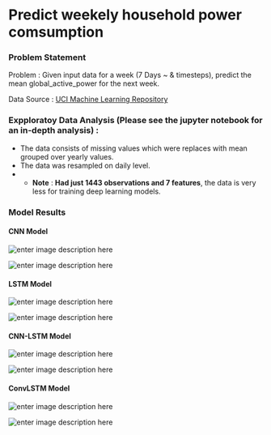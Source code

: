 ﻿
# Predict weekely household power comsumption

### Problem Statement
Problem : Given input data for a week (7 Days ~ & timesteps), predict the mean global_active_power for the next week.  

Data Source : [UCI Machine Learning Repository](https://archive.ics.uci.edu/ml/datasets/individual+household+electric+power+consumption)

### Expploratoy Data Analysis  (Please see the jupyter notebook for an in-depth analysis) :
- The data consists of missing values which were replaces with mean grouped over yearly values.
- The data was resampled on daily level. 
- - **Note** : **Had just 1443 observations and 7 features**, the data is very less for training deep learning models.

### Model Results

#### CNN Model

![enter image description here](https://github.com/iam-armanahmed/household-electric-power-consumption/blob/master/Images/CNN-Modelloss_and_metric.png)

![enter image description here](https://github.com/iam-armanahmed/household-electric-power-consumption/blob/master/Images/CNN-Modelpred_vs_true.png)

#### LSTM Model

![enter image description here](https://github.com/iam-armanahmed/household-electric-power-consumption/blob/master/Images/LSTM-Modelloss_and_metric.png)

![enter image description here](https://github.com/iam-armanahmed/household-electric-power-consumption/blob/master/Images/LSTM-Modelpred_vs_true.png)

#### CNN-LSTM Model

![enter image description here](https://github.com/iam-armanahmed/household-electric-power-consumption/blob/master/Images/CNN-LSTM%20Modelloss_and_metric.png)

![enter image description here](https://github.com/iam-armanahmed/household-electric-power-consumption/blob/master/Images/CNN-LSTM%20Modelpred_vs_true.png)

#### ConvLSTM Model

![enter image description here](https://github.com/iam-armanahmed/household-electric-power-consumption/blob/master/Images/ConvLstm2D%20Modelloss_and_metric.png)

![enter image description here](https://github.com/iam-armanahmed/household-electric-power-consumption/blob/master/Images/ConvLstm2D%20Modelpred_vs_true.png)


